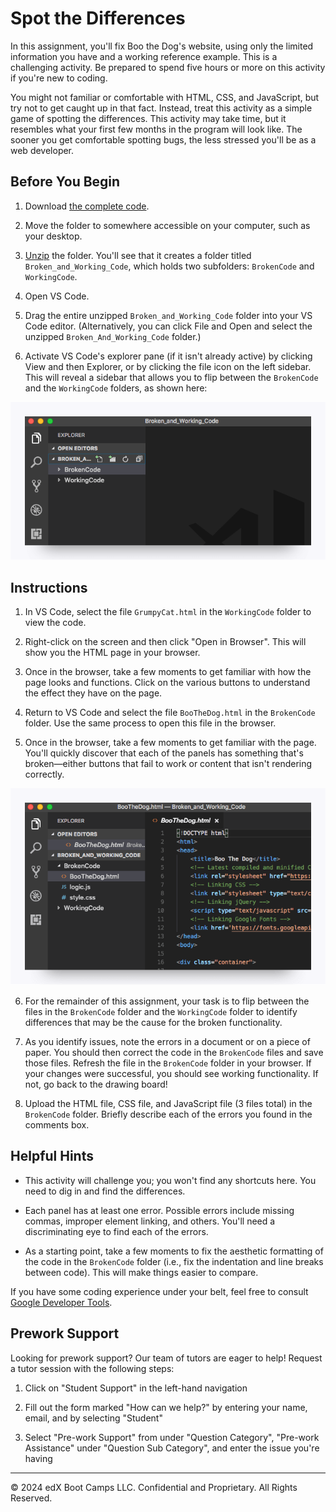 # Spot the Differences

In this assignment, you'll fix Boo the Dog's website, using only the limited information you have and a working reference example. This is a challenging activity. Be prepared to spend five hours or more on this activity if you're new to coding.

You might not familiar or comfortable with HTML, CSS, and JavaScript, but try not to get caught up in that fact. Instead, treat this activity as a simple game of spotting the differences. This activity may take time, but it resembles what your first few months in the program will look like. The sooner you get comfortable spotting bugs, the less stressed you'll be as a web developer.

## Before You Begin

1. Download [the complete code](https://drive.google.com/file/d/1IobMd1a6aYx7EW5VssZWAk-mM-J_IV7j/view).

2. Move the folder to somewhere accessible on your computer, such as your desktop.

3. [Unzip](https://www.wikihow.com/Unzip-a-File) the folder. You'll see that it creates a folder titled `Broken_and_Working_Code`, which holds two subfolders: `BrokenCode` and `WorkingCode`.

4. Open VS Code.

5. Drag the entire unzipped `Broken_and_Working_Code` folder into your VS Code editor. (Alternatively, you can click File and Open and select the unzipped `Broken_And_Working_Code` folder.)

6. Activate VS Code's explorer pane (if it isn't already active) by clicking View and then Explorer, or by clicking the file icon on the left sidebar. This will reveal a sidebar that allows you to flip between the `BrokenCode` and the `WorkingCode` folders, as shown here:

![](../../../img/49-fullstack-broken-and-working-code.png)

## Instructions

1. In VS Code, select the file `GrumpyCat.html` in the `WorkingCode` folder to view the code.

2. Right-click on the screen and then click "Open in Browser". This will show you the HTML page in your browser.

3. Once in the browser, take a few moments to get familiar with how the page looks and functions. Click on the various buttons to understand the effect they have on the page.

4. Return to VS Code and select the file `BooTheDog.html` in the `BrokenCode` folder. Use the same process to open this file in the browser.

5. Once in the browser, take a few moments to get familiar with the page. You'll quickly discover that each of the panels has something that's broken—either buttons that fail to work or content that isn't rendering correctly.

![](../../../img/50-fullstack-boo-the-dog-open-vscode.png)

6. For the remainder of this assignment, your task is to flip between the files in the `BrokenCode` folder and the `WorkingCode` folder to identify differences that may be the cause for the broken functionality.

7. As you identify issues, note the errors in a document or on a piece of paper. You should then correct the code in the `BrokenCode` files and save those files. Refresh the file in the `BrokenCode` folder in your browser. If your changes were successful, you should see working functionality. If not, go back to the drawing board!

8. Upload the HTML file, CSS file, and JavaScript file (3 files total) in the `BrokenCode` folder. Briefly describe each of the errors you found in the comments box.

## Helpful Hints

* This activity will challenge you; you won't find any shortcuts here. You need to dig in and find the differences.

* Each panel has at least one error. Possible errors include missing commas, improper element linking, and others. You'll need a discriminating eye to find each of the errors.

* As a starting point, take a few moments to fix the aesthetic formatting of the code in the `BrokenCode` folder (i.e., fix the indentation and line breaks between code). This will make things easier to compare.

If you have some coding experience under your belt, feel free to consult [Google Developer Tools](https://developers.google.com/web/tools/chrome-devtools/?hl=en).

## Prework Support

Looking for prework support? Our team of tutors are eager to help! Request a tutor session with the following steps:

1. Click on "Student Support" in the left-hand navigation

2. Fill out the form marked "How can we help?" by entering your name, email, and by selecting "Student"

3. Select "Pre-work Support" from under "Question Category", "Pre-work Assistance" under "Question Sub Category", and enter the issue you're having

---
© 2024 edX Boot Camps LLC. Confidential and Proprietary. All Rights Reserved.